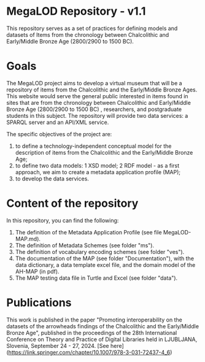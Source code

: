 # MegaLOD Repository - v1.1

This repository serves as a set of practices for defining models and datasets of Items from the chronology between Chalcolithic and Early/Middle Bronze Age (2800/2900 to 1500 BC).

# Goals
The MegaLOD project aims to develop a virtual museum that will be a repository of items from the Chalcolithic and the Early/Middle Bronze Ages. This website would serve the general public interested in items found in sites that are from the chronology between Chalcolithic and Early/Middle Bronze Age (2800/2900 to 1500 BC) , researchers, and postgraduate students in this subject. The repository will provide two data services: a SPARQL server and an API/XML service.

The specific objectives of the project are:
1. to define a technology-independent conceptual model for the description of items from the Chalcolithic and the Early/Middle Bronze Age;
2. to define two data models:
    1 XSD model;
    2 RDF model - as a first approach, we aim to create a metadata application profile (MAP);
4. to develop the data services.

# Content of the repository
In this repository, you can find the following:
1. The definition of the Metadata Application Profile (see file MegaLOD-MAP.md).
2. The definition of Metadata Schemes (see folder "ms").
3. The definition of vocabulary encoding schemes (see folder "ves").
4. The documentation of the MAP (see folder "Documentation"), with the data dictionary, a data template excel file, and the domain model of the AH-MAP (in pdf).
5. The MAP testing data file in Turtle and Excel (see folder "data").

# Publications
This work is published in the paper "Promoting interoperability on the datasets of the arrowheads findings of the Chalcolithic and the Early/Middle Bronze Age", published in the proceedings of the 28th International Conference on Theory and Practice of Digital Libraries held in LJUBLJANA, Slovenia, September 24 - 27, 2024. [See here] (https://link.springer.com/chapter/10.1007/978-3-031-72437-4_6)

